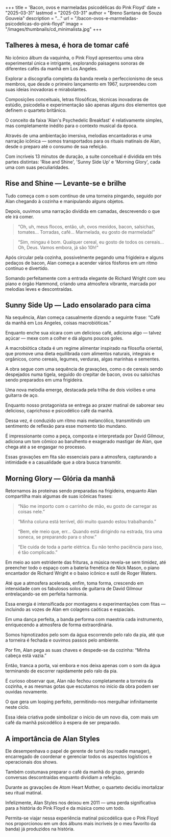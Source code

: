 +++
title = 'Bacon, ovos e marmeladas psicodélicas do Pink Floyd'
date = "2025-03-31"
lastmod = "2025-03-31"
author = "Breno Santana de Souza Gouveia"
description = "..."
url = "/bacon-ovos-e-marmeladas-psicodelicas-do-pink-floyd"
image = "/images/thumbnails/cd_minimalista.jpg"
+++

## Talheres à mesa, é hora de tomar café

No icônico álbum da vaquinha, o Pink Floyd apresentou uma obra experimental única e intrigante, explorando paisagens sonoras de diferentes cafés da manhã em Los Angeles.

Explorar a discografia completa da banda revela o perfeccionismo de seus membros, que desde o primeiro lançamento em 1967, surpreendeu com suas ideias inovadoras e mirabolantes.

Composições conceituais, letras filosóficas, técnicas inovadoras de estúdio, psicodelia e experimentação são apenas alguns dos elementos que definem o quarteto britânico.

O conceito da faixa 'Alan's Psychedelic Breakfast' é relativamente simples, mas completamente inédito para o contexto musical da época.

Através de uma ambientação imersiva, melodias encantadoras e uma narração icônica — somos transportados para os rituais matinais de Alan, desde o preparo até o consumo de sua refeição.

Com incríveis 13 minutos de duração, a suíte conceitual é dividida em três partes distintas: 'Rise and Shine', 'Sunny Side Up' e 'Morning Glory', cada uma com suas peculiaridades.

## Rise and Shine — Levante-se e brilhe

Tudo começa com o som contínuo de uma torneira pingando, seguido por Alan chegando à cozinha e manipulando alguns objetos.

Depois, ouvimos uma narração dividida em camadas, descrevendo o que ele irá comer.

> “Oh, uh, meus flocos, então, uh, ovos mexidos, bacon, salsichas, tomates... Torradas, café... Marmelada, eu gosto de marmelada!”

> “Sim, mingau é bom. Qualquer cereal, eu gosto de todos os cereais... Oh, Deus. Vamos embora, já são 10h!"

Após circular pela cozinha, possivelmente pegando uma frigideira e alguns pedaços de bacon, Alan começa a acender vários fósforos em um ritmo contínuo e divertido.

Somando perfeitamente com a entrada elegante de Richard Wright com seu piano e órgão Hammond, criando uma atmosfera vibrante, marcada por melodias leves e descontraídas.

## Sunny Side Up — Lado ensolarado para cima

Na sequência, Alan começa casualmente dizendo a seguinte frase: “Café da manhã em Los Angeles, coisas macrobióticas.”

Enquanto enche sua xícara com um delicioso café, adiciona algo — talvez açúcar — mexe com a colher e dá alguns poucos goles.

A macrobiótica citada é um regime alimentar inspirado na filosofia oriental, que promove uma dieta equilibrada com alimentos naturais, integrais e orgânicos, como cereais, legumes, verduras, algas marinhas e sementes.

A obra segue com uma sequência de gravações, como o de cereais sendo despejados numa tigela, seguido do crepitar de bacon, ovos ou salsichas sendo preparados em uma frigideira.

Uma nova melodia emerge, destacada pela trilha de dois violões e uma guitarra de aço.

Enquanto nosso protagonista se entrega ao prazer matinal de saborear seu delicioso, caprichoso e psicodélico café da manhã.

Dessa vez, é conduzido um ritmo mais melancólico, transmitindo um sentimento de reflexão para esse momento tão mundano.

É impressionante como a peça, composta e interpretada por David Gilmour, adiciona um tom cômico ao barulhento e exagerado mastigar de Alan, que chega até a se engasgar no processo.

Essas gravações em fita são essenciais para a atmosfera, capturando a intimidade e a casualidade que a obra busca transmitir.

## Morning Glory — Glória da manhã

Retornamos às proteínas sendo preparadas na frigideira, enquanto Alan compartilha mais algumas de suas icônicas frases:

> “Não me importo com o carrinho de mão, eu gosto de carregar as coisas nele.”

> “Minha coluna está terrível, dói muito quando estou trabalhando.”

> “Bem, ele meio que, err... Quando está dirigindo na estrada, tira uma soneca, se preparando para o show.”

> “Ele cuida de toda a parte elétrica. Eu não tenho paciência para isso, é tão complicado.”

Em meio ao som estridente das frituras, a música revela-se sem timidez, até preencher todo o espaço com a bateria frenética de Nick Mason, o piano encantador de Richard Wright e o baixo icônico e sutil de Roger Waters.

Até que a atmosfera acelerada, enfim, toma forma, crescendo em intensidade com os fabulosos solos de guitarra de David Gilmour entrelaçando-se em perfeita harmonia.

Essa energia é intensificada por montagens e experimentações com fitas — incluindo as vozes de Alan em colagens caóticas e espaciais.

Em uma dança perfeita, a banda performa com maestria cada instrumento, enriquecendo a atmosfera de forma extraordinária.

Somos hipnotizados pelo som da água escorrendo pelo ralo da pia, até que a torneira é fechada e ouvimos passos pelo ambiente.

Por fim, Alan pega as suas chaves e despede-se da cozinha: “Minha cabeça está vazia.”

Então, tranca a porta, vai embora e nos deixa apenas com o som da água terminando de escorrer rapidamente pelo ralo da pia.

É curioso observar que, Alan não fechou completamente a torneira da cozinha, e as mesmas gotas que escutamos no início da obra podem ser ouvidas novamente.

O que gera um looping perfeito, permitindo-nos mergulhar infinitamente neste ciclo.

Essa ideia criativa pode simbolizar o início de um novo dia, com mais um café da manhã psicodélico à espera de ser preparado.

## A importância de Alan Styles

Ele desempenhava o papel de gerente de turnê (ou roadie manager), encarregado de coordenar e gerenciar todos os aspectos logísticos e operacionais dos shows.

Também costumava preparar o café da manhã do grupo, gerando conversas descontraídas enquanto dividiam a refeição.

Durante as gravações de Atom Heart Mother, o quarteto decidiu imortalizar seu ritual matinal.

Infelizmente, Alan Styles nos deixou em 2011 — uma perda significativa para a história do Pink Floyd e da música como um todo.

Permita-se viajar nessa experiência matinal psicodélica que o Pink Floyd nos proporcionou em um dos álbuns mais incríveis (e o meu favorito da banda) já produzidos na história.